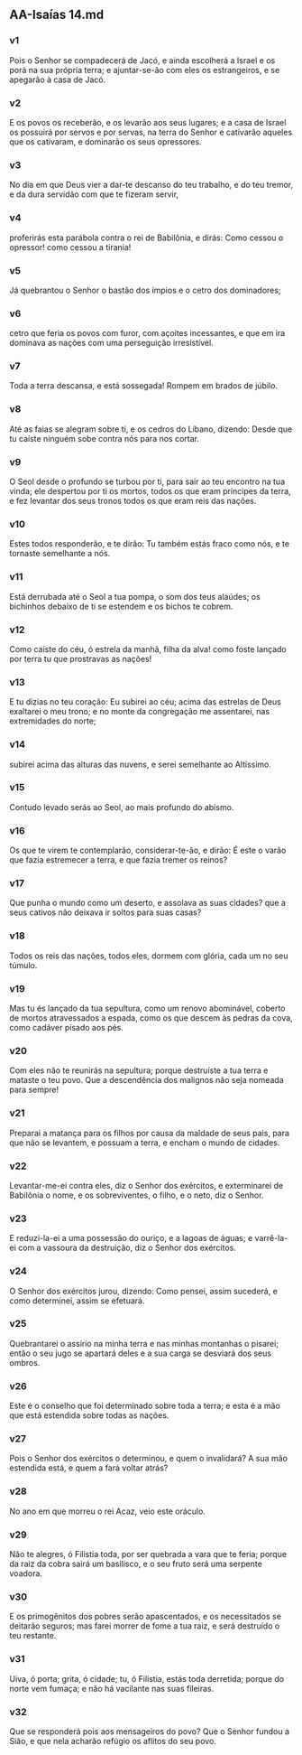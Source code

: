 ## AA-Isaías 14.md
### v1
 Pois o Senhor se compadecerá de Jacó, e ainda escolherá a Israel e os porá na sua própria terra; e ajuntar-se-ão com eles os estrangeiros, e se apegarão à casa de Jacó.
### v2
 E os povos os receberão, e os levarão aos seus lugares; e a casa de Israel os possuirá por servos e por servas, na terra do Senhor e cativarão aqueles que os cativaram, e dominarão os seus opressores.
### v3
 No dia em que Deus vier a dar-te descanso do teu trabalho, e do teu tremor, e da dura servidão com que te fizeram servir,
### v4
 proferirás esta parábola contra o rei de Babilônia, e dirás: Como cessou o opressor! como cessou a tirania!
### v5
 Já quebrantou o Senhor o bastão dos ímpios e o cetro dos dominadores;
### v6
 cetro que feria os povos com furor, com açoites incessantes, e que em ira dominava as nações com uma perseguição irresistível.
### v7
 Toda a terra descansa, e está sossegada! Rompem em brados de júbilo.
### v8
 Até as faias se alegram sobre ti, e os cedros do Líbano, dizendo: Desde que tu caíste ninguém sobe contra nós para nos cortar.
### v9
 O Seol desde o profundo se turbou por ti, para sair ao teu encontro na tua vinda; ele despertou por ti os mortos, todos os que eram príncipes da terra, e fez levantar dos seus tronos todos os que eram reis das nações.
### v10
 Estes todos responderão, e te dirão: Tu também estás fraco como nós, e te tornaste semelhante a nós.
### v11
 Está derrubada até o Seol a tua pompa, o som dos teus alaúdes; os bichinhos debaixo de ti se estendem e os bichos te cobrem.
### v12
 Como caíste do céu, ó estrela da manhã, filha da alva! como foste lançado por terra tu que prostravas as nações!
### v13
 E tu dizias no teu coração: Eu subirei ao céu; acima das estrelas de Deus exaltarei o meu trono; e no monte da congregação me assentarei, nas extremidades do norte;
### v14
 subirei acima das alturas das nuvens, e serei semelhante ao Altíssimo.
### v15
 Contudo levado serás ao Seol, ao mais profundo do abismo.
### v16
 Os que te virem te contemplarão, considerar-te-ão, e dirão: É este o varão que fazia estremecer a terra, e que fazia tremer os reinos?
### v17
 Que punha o mundo como um deserto, e assolava as suas cidades? que a seus cativos não deixava ir soltos para suas casas?
### v18
 Todos os reis das nações, todos eles, dormem com glória, cada um no seu túmulo.
### v19
 Mas tu és lançado da tua sepultura, como um renovo abominável, coberto de mortos atravessados a espada, como os que descem às pedras da cova, como cadáver pisado aos pés.
### v20
 Com eles não te reunirás na sepultura; porque destruíste a tua terra e mataste o teu povo. Que a descendência dos malignos não seja nomeada para sempre!
### v21
 Preparai a matança para os filhos por causa da maldade de seus pais, para que não se levantem, e possuam a terra, e encham o mundo de cidades.
### v22
 Levantar-me-ei contra eles, diz o Senhor dos exércitos, e exterminarei de Babilônia o nome, e os sobreviventes, o filho, e o neto, diz o Senhor.
### v23
 E reduzi-la-ei a uma possessão do ouriço, e a lagoas de águas; e varrê-la-ei com a vassoura da destruição, diz o Senhor dos exércitos.
### v24
 O Senhor dos exércitos jurou, dizendo: Como pensei, assim sucederá, e como determinei, assim se efetuará.
### v25
 Quebrantarei o assírio na minha terra e nas minhas montanhas o pisarei; então o seu jugo se apartará deles e a sua carga se desviará dos seus ombros.
### v26
 Este é o conselho que foi determinado sobre toda a terra; e esta é a mão que está estendida sobre todas as nações.
### v27
 Pois o Senhor dos exércitos o determinou, e quem o invalidará? A sua mão estendida está, e quem a fará voltar atrás?
### v28
 No ano em que morreu o rei Acaz, veio este oráculo.
### v29
 Não te alegres, ó Filístia toda, por ser quebrada a vara que te feria; porque da raiz da cobra sairá um basilisco, e o seu fruto será uma serpente voadora.
### v30
 E os primogênitos dos pobres serão apascentados, e os necessitados se deitarão seguros; mas farei morrer de fome a tua raiz, e será destruído o teu restante.
### v31
 Uiva, ó porta; grita, ó cidade; tu, ó Filístia, estás toda derretida; porque do norte vem fumaça; e não há vacilante nas suas fileiras.
### v32
 Que se responderá pois aos mensageiros do povo? Que o Senhor fundou a Sião, e que nela acharão refúgio os aflitos do seu povo.

